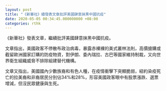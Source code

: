 ```yaml
---
layout: post
title: "《新華社》續發表文章批評美國肆意抹黑中國抗疫"
date: 2020-05-05 00:34:45.000000000 +08:00
categories: rthk
---
```


《新華社》發表文章，繼續批評美國肆意抹黑中國抗疫。

文章指出，美國政客不停散布政治病毒，暴露赤裸裸的美式叢林法則，高價搶購或截留歐洲國家訂購的防疫物資，對伊朗、委內瑞拉、古巴等國家維持制裁，又向世界衛生組織威脅不排除組建替代機構。

文章又指出，美國國內少數族裔和有色人種，在疫情衝擊下突顯脆弱，紐約染疫死亡的拉美裔和非裔居民分別佔34%和28%，形容美國政客眼中有股票漲跌、選票增減，但沒民眾健康與生死。
